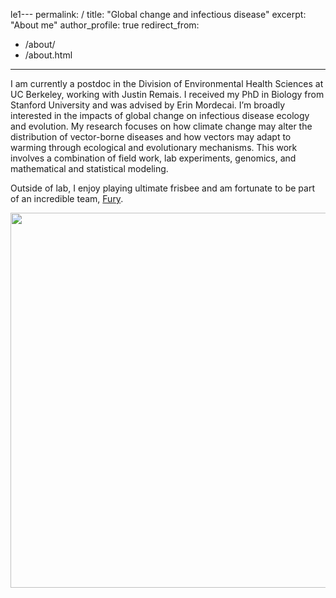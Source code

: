 le1---
permalink: /
title: "Global change and infectious disease"
excerpt: "About me"
author_profile: true
redirect_from: 
  - /about/
  - /about.html
---

I am currently a postdoc in the Division of Environmental Health Sciences at UC Berkeley, working with Justin Remais. I received my PhD in Biology from Stanford University and was advised by Erin Mordecai. I’m broadly interested in the impacts of global change on infectious disease ecology and evolution. My research focuses on how climate change may alter the distribution of vector-borne diseases and how vectors may adapt to warming through ecological and evolutionary mechanisms. This work involves a combination of field work, lab experiments, genomics, and mathematical and statistical modeling. 

Outside of lab, I enjoy playing ultimate frisbee and am fortunate to be part of an incredible team, [Fury](http://furyultimate.com).

<p align="center">
  <img width="600"
    src="http://lcouper.github.io/assets/Sampling1.jpg">
  </p>    
<p align="center"> 



  
